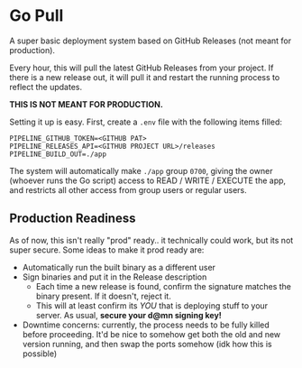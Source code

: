 # Go Pull

A super basic deployment system based on GitHub Releases (not meant for production).

Every hour, this will pull the latest GitHub Releases from your project. If there is a new release out, it will pull it and restart the running process to reflect the updates.

**THIS IS NOT MEANT FOR PRODUCTION.**

Setting it up is easy. First, create a `.env` file with the following items filled:

```
PIPELINE_GITHUB_TOKEN=<GITHUB PAT>
PIPELINE_RELEASES_API=<GITHUB PROJECT URL>/releases
PIPELINE_BUILD_OUT=./app
```

The system will automatically make `./app` group `0700`, giving the owner (whoever runs the Go script) access to READ / WRITE / EXECUTE the app, and restricts all other access from group users or regular users.

## Production Readiness

As of now, this isn't really "prod" ready.. it technically could work, but its not super secure. Some ideas to make it prod ready are:
- Automatically run the built binary as a different user
- Sign binaries and put it in the Release description
    - Each time a new release is found, confirm the signature matches the binary present. If it doesn't, reject it.
    - This will at least confirm its *YOU* that is deploying stuff to your server. As usual, **secure your d@mn signing key!**
- Downtime concerns: currently, the process needs to be fully killed before proceeding. It'd be nice to somehow get both the old and new version running, and then swap the ports somehow (idk how this is possible)
